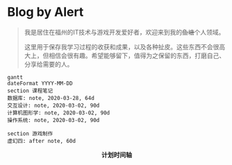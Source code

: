 # Blog by Alert

> 我是居住在福州的IT技术与游戏开发爱好者，欢迎来到我的~~鱼塘~~个人领域。
>
> 这里用于保存我学习过程的收获和成果，以及各种扯皮。这些东西不会很高大上，但相信会很有趣。希望能够留下，值得为之保留的东西，打磨自己、分享给需要的人。

```mermaid
gantt
dateFormat YYYY-MM-DD
section 课程笔记
数据库: note, 2020-03-28, 64d
交互设计: note, 2020-03-02, 90d
计算机图形学: note, 2020-03-02, 90d
操作系统: note, 2020-03-02, 90d

section 游戏制作
虚幻四: after note, 60d

```
<p style="text-align:center;"><strong>计划时间轴</strong></p>